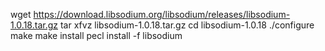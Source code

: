 
wget https://download.libsodium.org/libsodium/releases/libsodium-1.0.18.tar.gz
tar xfvz libsodium-1.0.18.tar.gz
cd libsodium-1.0.18
./configure
make
make install
pecl install -f libsodium
 
